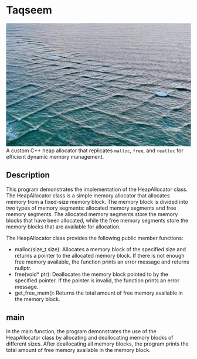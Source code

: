 # Taqseem

![square-waves](.github/assets/square-waves.jpg)
A custom C++ heap allocator that replicates `malloc`, `free`, and `realloc` for efficient dynamic memory management.

## Description
This program demonstrates the implementation of the HeapAllocator class. The HeapAllocator class is a simple memory allocator that allocates memory from a fixed-size memory block. The memory block is divided into two types of memory segments: allocated memory segments and free memory segments. The allocated memory segments store the memory blocks that have been allocated, while the free memory segments store the memory blocks that are available for allocation.

The HeapAllocator class provides the following public member functions:
- malloc(size_t size): Allocates a memory block of the specified size and returns a pointer to the allocated memory block. If there is not enough free memory available, the function prints an error message and returns nullptr.
- free(void* ptr): Deallocates the memory block pointed to by the specified pointer. If the pointer is invalid, the function prints an error message.
- get_free_mem(): Returns the total amount of free memory available in the memory block.

## main
In the main function, the program demonstrates the use of the HeapAllocator class by allocating and deallocating memory blocks of different sizes. After deallocating all memory blocks, the program prints the total amount of free memory available in the memory block.
